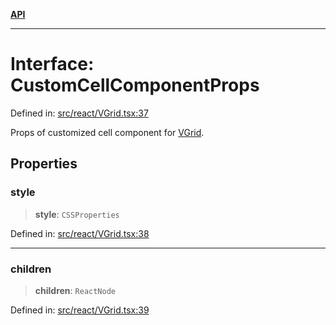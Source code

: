 [**API**](../../API.md)

***

# Interface: CustomCellComponentProps

Defined in: [src/react/VGrid.tsx:37](https://github.com/inokawa/virtua/blob/7faa1c9626ffccb8cf89f6e34847fc072e89e4cf/src/react/VGrid.tsx#L37)

Props of customized cell component for [VGrid](../functions/experimental_VGrid.md).

## Properties

### style

> **style**: `CSSProperties`

Defined in: [src/react/VGrid.tsx:38](https://github.com/inokawa/virtua/blob/7faa1c9626ffccb8cf89f6e34847fc072e89e4cf/src/react/VGrid.tsx#L38)

***

### children

> **children**: `ReactNode`

Defined in: [src/react/VGrid.tsx:39](https://github.com/inokawa/virtua/blob/7faa1c9626ffccb8cf89f6e34847fc072e89e4cf/src/react/VGrid.tsx#L39)
